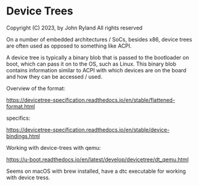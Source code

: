 
# Device Trees
Copyright (C) 2023, by John Ryland
All rights reserved


On a number of embedded architectures / SoCs, besides x86, device trees are
often used as opposed to something like ACPI.

A device tree is typically a binary blob that is passed to the bootloader
on boot, which can pass it on to the OS, such as Linux. This binary blob
contains information similar to ACPI with which devices are on the board
and how they can be accessed / used.

Overview of the format:

https://devicetree-specification.readthedocs.io/en/stable/flattened-format.html

specifics:

https://devicetree-specification.readthedocs.io/en/stable/device-bindings.html


Working with device-trees with qemu:

https://u-boot.readthedocs.io/en/latest/develop/devicetree/dt_qemu.html


Seems on macOS with brew installed, have a dtc executable for working with
device tress.



